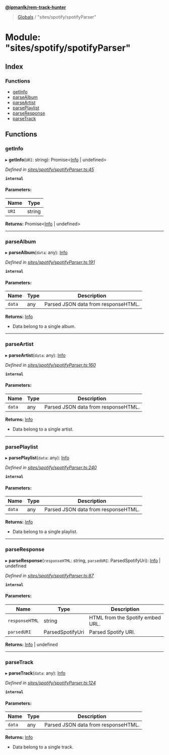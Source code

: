 **[@ipmanlk/rem-track-hunter](../README.md)**

> [Globals](../globals.md) / "sites/spotify/spotifyParser"

# Module: "sites/spotify/spotifyParser"

## Index

### Functions

* [getInfo](_sites_spotify_spotifyparser_.md#getinfo)
* [parseAlbum](_sites_spotify_spotifyparser_.md#parsealbum)
* [parseArtist](_sites_spotify_spotifyparser_.md#parseartist)
* [parsePlaylist](_sites_spotify_spotifyparser_.md#parseplaylist)
* [parseResponse](_sites_spotify_spotifyparser_.md#parseresponse)
* [parseTrack](_sites_spotify_spotifyparser_.md#parsetrack)

## Functions

### getInfo

▸ **getInfo**(`URI`: string): Promise\<[Info](../interfaces/_types_spotify_.info.md) \| undefined>

*Defined in [sites/spotify/spotifyParser.ts:45](https://github.com/ipmanlk/rem-track-hunter/blob/89e99c1/lib/sites/spotify/spotifyParser.ts#L45)*

**`internal`** 

#### Parameters:

Name | Type |
------ | ------ |
`URI` | string |

**Returns:** Promise\<[Info](../interfaces/_types_spotify_.info.md) \| undefined>

___

### parseAlbum

▸ **parseAlbum**(`data`: any): [Info](../interfaces/_types_spotify_.info.md)

*Defined in [sites/spotify/spotifyParser.ts:191](https://github.com/ipmanlk/rem-track-hunter/blob/89e99c1/lib/sites/spotify/spotifyParser.ts#L191)*

**`internal`** 

#### Parameters:

Name | Type | Description |
------ | ------ | ------ |
`data` | any | Parsed JSON data from responseHTML. |

**Returns:** [Info](../interfaces/_types_spotify_.info.md)

- Data belong to a single album.

___

### parseArtist

▸ **parseArtist**(`data`: any): [Info](../interfaces/_types_spotify_.info.md)

*Defined in [sites/spotify/spotifyParser.ts:160](https://github.com/ipmanlk/rem-track-hunter/blob/89e99c1/lib/sites/spotify/spotifyParser.ts#L160)*

**`internal`** 

#### Parameters:

Name | Type | Description |
------ | ------ | ------ |
`data` | any | Parsed JSON data from responseHTML. |

**Returns:** [Info](../interfaces/_types_spotify_.info.md)

- Data belong to a single artist.

___

### parsePlaylist

▸ **parsePlaylist**(`data`: any): [Info](../interfaces/_types_spotify_.info.md)

*Defined in [sites/spotify/spotifyParser.ts:240](https://github.com/ipmanlk/rem-track-hunter/blob/89e99c1/lib/sites/spotify/spotifyParser.ts#L240)*

**`internal`** 

#### Parameters:

Name | Type | Description |
------ | ------ | ------ |
`data` | any | Parsed JSON data from responseHTML. |

**Returns:** [Info](../interfaces/_types_spotify_.info.md)

- Data belong to a single playlist.

___

### parseResponse

▸ **parseResponse**(`responseHTML`: string, `parsedURI`: ParsedSpotifyUri): [Info](../interfaces/_types_spotify_.info.md) \| undefined

*Defined in [sites/spotify/spotifyParser.ts:87](https://github.com/ipmanlk/rem-track-hunter/blob/89e99c1/lib/sites/spotify/spotifyParser.ts#L87)*

**`internal`** 

#### Parameters:

Name | Type | Description |
------ | ------ | ------ |
`responseHTML` | string | HTML from the Spotify embed URL. |
`parsedURI` | ParsedSpotifyUri | Parsed Spotify URI.  |

**Returns:** [Info](../interfaces/_types_spotify_.info.md) \| undefined

___

### parseTrack

▸ **parseTrack**(`data`: any): [Info](../interfaces/_types_spotify_.info.md)

*Defined in [sites/spotify/spotifyParser.ts:124](https://github.com/ipmanlk/rem-track-hunter/blob/89e99c1/lib/sites/spotify/spotifyParser.ts#L124)*

**`internal`** 

#### Parameters:

Name | Type | Description |
------ | ------ | ------ |
`data` | any | Parsed JSON data from responseHTML. |

**Returns:** [Info](../interfaces/_types_spotify_.info.md)

- Data belong to a single track.
